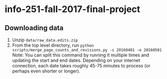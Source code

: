 # info-251-fall-2017-final-project
## Downloading data
1) Unzip `data/raw_data.edits.zip`
2) From the top level directory, run `python
scripts/merge_page_counts_and_revisions.py -s 20160401 -e 20160501`
  Note: You can split this command by running it multiple times and updating the
    start and end dates. Depending on your internet connection, each date takes
    roughly 45-75 minutes to process (or perhaps even shorter or longer).

